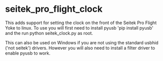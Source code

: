# seitek_pro_flight_clock

This adds support for setting the clock on the front of the Seitek Pro Flight Yoke to linux.  To use you will first need to install pyusb 'pip install pyusb' and the run python seitek_clock.py as root.

This can also be used on Windows if you are not using the standard usbhid ('not seitek') drivers.  However you will also need to install a filter driver to enable pyusb to work.